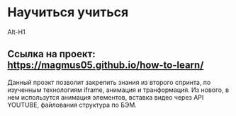 # Научиться учиться
Alt-H1

Ссылка на проект: https://magmus05.github.io/how-to-learn/
-------------------
Данный проэкт позволит закрепить знания из второго спринта, по изученным технологиям iframe, анимация и транформация.
Из нового, в нем использутся анимация элементов, вставка видео через API YOUTUBE, файлования структура по БЭМ.
